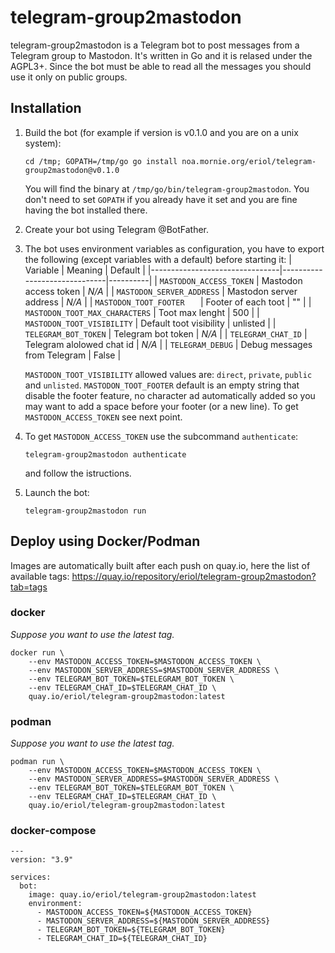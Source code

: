 # telegram-group2mastodon

telegram-group2mastodon is a Telegram bot to post messages from a Telegram
group to Mastodon. It's written in Go and it is relased under the AGPL3+.
Since the bot must be able to read all the messages you should use it only on
public groups.

## Installation

1. Build the bot (for example if version is v0.1.0 and you are on a unix system):
   ```
   cd /tmp; GOPATH=/tmp/go go install noa.mornie.org/eriol/telegram-group2mastodon@v0.1.0
   ```
   You will find the binary at `/tmp/go/bin/telegram-group2mastodon`. You don't
   need to set `GOPATH` if you already have it set and you are fine having the
   bot installed there.

2. Create your bot using Telegram @BotFather.

3. The bot uses environment variables as configuration, you have to export
   the following (except variables with a default) before starting it:
   | Variable                       | Meaning                      | Default  |
   |--------------------------------|------------------------------|----------|
   | `MASTODON_ACCESS_TOKEN`        | Mastodon access token        | *N/A*    |
   | `MASTODON_SERVER_ADDRESS`      | Mastodon server address      | *N/A*    |
   | `MASTODON_TOOT_FOOTER   `      | Footer of each toot          | ""       |
   | `MASTODON_TOOT_MAX_CHARACTERS` | Toot max lenght              | 500      |
   | `MASTODON_TOOT_VISIBILITY`     | Default toot visibility      | unlisted |
   | `TELEGRAM_BOT_TOKEN`           | Telegram bot token           | *N/A*    |
   | `TELEGRAM_CHAT_ID`             | Telegram alolowed chat id    | *N/A*    |
   | `TELEGRAM_DEBUG`               | Debug messages from Telegram | False    |

   `MASTODON_TOOT_VISIBILITY` allowed values are: `direct`, `private`, `public`
   and `unlisted`.
   `MASTODON_TOOT_FOOTER` default is an empty string that disable the footer
   feature, no character ad automatically added so you may want to add a space
   before your footer (or a new line).
   To get `MASTODON_ACCESS_TOKEN` see next point.
4. To get `MASTODON_ACCESS_TOKEN` use the subcommand `authenticate`:
   ```
   telegram-group2mastodon authenticate
   ```
   and follow the istructions.

5. Launch the bot:
   ```
   telegram-group2mastodon run
   ```

## Deploy using Docker/Podman

Images are automatically built after each push on quay.io, here the list of
available tags: https://quay.io/repository/eriol/telegram-group2mastodon?tab=tags

### docker

*Suppose you want to use the latest tag.*

```
docker run \
    --env MASTODON_ACCESS_TOKEN=$MASTODON_ACCESS_TOKEN \
    --env MASTODON_SERVER_ADDRESS=$MASTODON_SERVER_ADDRESS \
    --env TELEGRAM_BOT_TOKEN=$TELEGRAM_BOT_TOKEN \
    --env TELEGRAM_CHAT_ID=$TELEGRAM_CHAT_ID \
    quay.io/eriol/telegram-group2mastodon:latest
```

### podman

*Suppose you want to use the latest tag.*

```
podman run \
    --env MASTODON_ACCESS_TOKEN=$MASTODON_ACCESS_TOKEN \
    --env MASTODON_SERVER_ADDRESS=$MASTODON_SERVER_ADDRESS \
    --env TELEGRAM_BOT_TOKEN=$TELEGRAM_BOT_TOKEN \
    --env TELEGRAM_CHAT_ID=$TELEGRAM_CHAT_ID \
    quay.io/eriol/telegram-group2mastodon:latest
```

### docker-compose

```
---
version: "3.9"

services:
  bot:
    image: quay.io/eriol/telegram-group2mastodon:latest
    environment:
      - MASTODON_ACCESS_TOKEN=${MASTODON_ACCESS_TOKEN}
      - MASTODON_SERVER_ADDRESS=${MASTODON_SERVER_ADDRESS}
      - TELEGRAM_BOT_TOKEN=${TELEGRAM_BOT_TOKEN}
      - TELEGRAM_CHAT_ID=${TELEGRAM_CHAT_ID}
```
